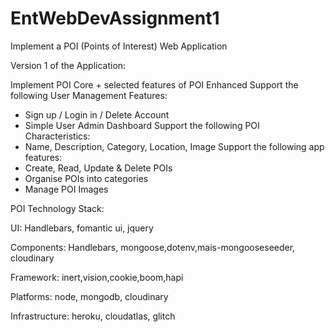# EntWebDevAssignment1

Implement a POI (Points of Interest) Web Application

Version 1 of the Application: 

Implement POI Core + selected features of POI Enhanced
Support the following User Management Features:
- Sign up / Login in / Delete Account
- Simple User Admin Dashboard
Support the following POI Characteristics:
- Name, Description, Category, Location, Image
Support the following app features:
- Create, Read, Update & Delete POIs
- Organise POIs into categories
- Manage POI Images


POI Technology Stack:

UI:
Handlebars, fomantic ui, jquery

Components:
Handlebars, mongoose,dotenv,mais-mongooseseeder, cloudinary

Framework:
inert,vision,cookie,boom,hapi

Platforms:
node, mongodb, cloudinary

Infrastructure:
heroku, cloudatlas, glitch
